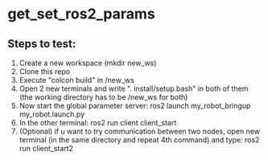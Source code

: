 # get_set_ros2_params
## Steps to test:
1. Create a new workspace (mkdir new_ws)
2. Clone this repo
3. Execute "colcon build" in /new_ws
4. Open 2 new terminals and write ". install/setup.bash" in both of them (the working directory has to be /new_ws for both)
5. Now start the global parameter server: ros2 launch my_robot_bringup my_robot.launch.py
6. In the other terminal: ros2 run client client_start
7. (Optional) if u want to try communication between two nodes, open new terminal (in the same directory and repeat 4th command) and type: ros2 run client_start2
